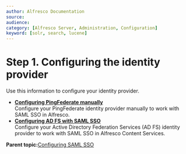 ```yaml
---
author: Alfresco Documentation
source: 
audience: 
category: [Alfresco Server, Administration, Configuration]
keyword: [solr, search, lucene]
---
```


# Step 1. Configuring the identity provider

Use this information to configure your identity provider.

-   **[Configuring PingFederate manually](../tasks/saml-pingfederate.md)**  
Configure your PingFederate identity provider manually to work with SAML SSO in Alfresco.
-   **[Configuring AD FS with SAML SSO](../tasks/saml-adfs.md)**  
Configure your Active Directory Federation Services \(AD FS\) identity provider to work with SAML SSO in Alfresco Content Services.

**Parent topic:**[Configuring SAML SSO](../tasks/saml-config.md)

